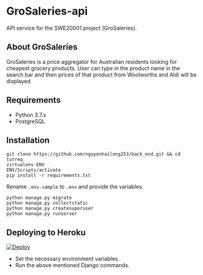# GroSaleries-api

API service for the SWE20001 project (GroSaleries).

## About GroSaleries
GroSaleries is a price aggregator for Australian residents looking for cheapest grocery products.
User can type in the product name in the search bar and then prices of that product from Woolworths and Aldi will be displayed

## Requirements

- Python 3.7.x
- PostgreSQL

## Installation

    git clone https://github.com/nguyenhailong253/back_end.git && cd tutreq
    virtualenv ENV
    ENV/Scripts/activate
    pip install -r requirements.txt

Rename `.env.sample` to `.env` and provide the variables.

    python manage.py migrate
    python manage.py collectstatic
    python manage.py createsuperuser
    python manage.py runserver

## Deploying to Heroku

[![Deploy](https://www.herokucdn.com/deploy/button.svg)](https://heroku.com/deploy?template=https://github.com/nguyenhailong253/back_end)

- Set the necessary environment variables.
- Run the above mentioned Django commands.
